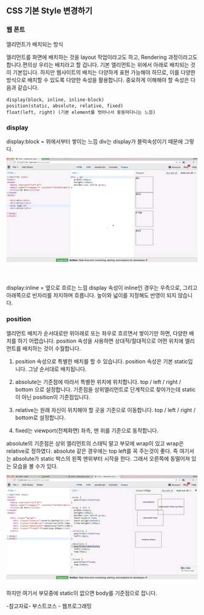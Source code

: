 ## CSS 기본 Style 변경하기

### 웹 폰트

엘리먼트가 배치되는 방식

엘리먼트를 화면에 배치하는 것을 layout 작업이라고도 하고, Rendering 과정이라고도 합니다.편의상 우리는 배치라고 할 겁니다.
기본 엘리먼트는 위에서 아래로 배치되는 것이 기본입니다.
하지만 웹사이트의 배치는 다양하게 표현 가능해야 하므로, 이를 다양한 방식으로 배치할 수 있도록 다양한 속성을 활용합니다.
중요하게 이해해야 할 속성은 다음과 같습니다.

~~~
display(block, inline, inline-block)
position(static, absolute, relative, fixed)
float(left, right) (기본 element를 벗어나서 둥둥떠다니는 느낌)
~~~


### display

display:block = 위에서부터 쌓이는 느낌 
div는 display가 블럭속성이기 때문에 그렇다.

![css_layout](./img/css_layout.png)

<br/>


display:inline = 옆으로 흐르는 느낌
display 속성이 inline인 경우는 우측으로, 그리고 아래쪽으로 빈자리를 차지하며 흐릅니다.
높이와 넓이를 지정해도 반영이 되지 않습니다.



### position
엘리먼트 배치가 순서대로만 위아래로 또는 좌우로 흐르면서 쌓이기만 하면, 다양한 배치를 하기 어렵습니다.
position 속성을 사용하면 상대적/절대적으로 어떤 위치에 엘리먼트를 배치하는 것이 수월합니다.

1. position 속성으로 특별한 배치를 할 수 있습니다.
position 속성은 기본 static입니다.
그냥 순서대로 배치됩니다.

2. absolute는 기준점에 따라서 특별한 위치에 위치합니다.
top / left / right / bottom 으로 설정합니다.
기준점을 상위엘리먼트로 단계적으로 찾아가는데 static이 아닌 position이 기준점입니다.

3. relative는 원래 자신이 위치해야 할 곳을 기준으로 이동합니다.
top / left / right / bottom로 설정합니다.

4. fixed는 viewport(전체화면) 좌측, 맨 위를 기준으로 동작합니다.


absolute의 기준점은 상위 엘리먼트의 스태틱 말고 부모에 wrap이 있고 wrap은 relative로
정하였다. absolute 같은 경우에는 top left를 꼭 주는것이 좋다. 즉 여기서는 
absolute가 static 박스의 왼쪽 맨위부터 시작을 한다. 그래서 오른쪽에 동떨어져 있는 
모습을 볼 수가 있다.



![css_absolute](./img/css_absolute.png)

하지만 여기서 부모중에 static이 없으면 body를 기준점으로 잡니다.

-참고자료-
부스트코스 - 웹프로그래밍









  
































